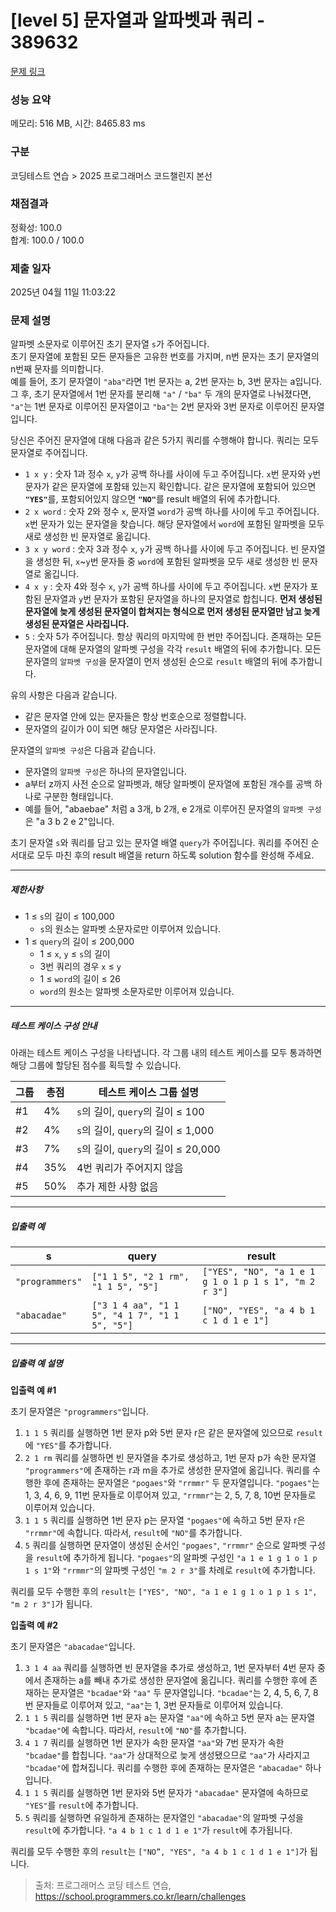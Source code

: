 # [level 5] 문자열과 알파벳과 쿼리 - 389632 

[문제 링크](https://school.programmers.co.kr/learn/courses/30/lessons/389632) 

### 성능 요약

메모리: 516 MB, 시간: 8465.83 ms

### 구분

코딩테스트 연습 > 2025 프로그래머스 코드챌린지 본선

### 채점결과

정확성: 100.0<br/>합계: 100.0 / 100.0

### 제출 일자

2025년 04월 11일 11:03:22

### 문제 설명

<p>알파벳 소문자로 이루어진 초기 문자열 <code>s</code>가 주어집니다. <br>
초기 문자열에 포함된 모든 문자들은 고유한 번호를 가지며, n번 문자는 초기 문자열의 n번째 문자를 의미합니다. <br>
예를 들어, 초기 문자열이 <code>"aba"</code>라면 1번 문자는 a, 2번 문자는 b, 3번 문자는 a입니다. 그 후, 초기 문자열에서 1번 문자를 분리해 <code>"a"</code> / <code>"ba"</code> 두 개의 문자열로 나눠졌다면, <code>"a"</code>는 1번 문자로 이루어진 문자열이고 <code>"ba"</code>는 2번 문자와 3번 문자로 이루어진 문자열입니다.</p>

<p>당신은 주어진 문자열에 대해 다음과 같은 5가지 쿼리를 수행해야 합니다. 쿼리는 모두 문자열로 주어집니다.</p>

<ul>
<li><code>1 x y</code> : 숫자 1과 정수 <code>x</code>, <code>y</code>가 공백 하나를 사이에 두고 주어집니다. <code>x</code>번 문자와 <code>y</code>번 문자가 같은 문자열에 포함돼 있는지 확인합니다. 같은 문자열에 포함되어 있으면 <strong><code>"YES"</code></strong>를, 포함되어있지 않으면 <strong><code>"NO"</code></strong>를 result 배열의 뒤에 추가합니다.<br></li>
<li><code>2 x word</code> : 숫자 2와 정수 <code>x</code>, 문자열 <code>word</code>가 공백 하나를 사이에 두고 주어집니다. <code>x</code>번 문자가 있는 문자열을 찾습니다. 해당 문자열에서 <code>word</code>에 포함된 알파벳을 모두 새로 생성한 빈 문자열로 옮깁니다.</li>
<li><code>3 x y word</code> : 숫자 3과 정수 <code>x</code>, <code>y</code>가 공백 하나를 사이에 두고 주어집니다. 빈 문자열을 생성한 뒤, <code>x</code>~<code>y</code>번 문자들 중 <code>word</code>에 포함된 알파벳을 모두 새로 생성한 빈 문자열로 옮깁니다.</li>
<li><code>4 x y</code> : 숫자 4와 정수 <code>x</code>, <code>y</code>가 공백 하나를 사이에 두고 주어집니다. <code>x</code>번 문자가 포함된 문자열과 <code>y</code>번 문자가 포함된 문자열을 하나의 문자열로 합칩니다. <strong>먼저 생성된 문자열에 늦게 생성된 문자열이 합쳐지는 형식으로 먼저 생성된 문자열만 남고 늦게 생성된 문자열은 사라집니다.</strong></li>
<li><code>5</code> : 숫자 5가 주어집니다. 항상 쿼리의 마지막에 한 번만 주어집니다. 존재하는 모든 문자열에 대해 문자열의 알파벳 구성을 각각 <code>result</code> 배열의 뒤에 추가합니다. 모든 문자열의 <code>알파벳 구성</code>을 문자열이 먼저 생성된 순으로 <code>result</code> 배열의 뒤에 추가합니다. </li>
</ul>

<p>유의 사항은 다음과 같습니다. </p>

<ul>
<li>같은 문자열 안에 있는 문자들은 항상 번호순으로 정렬합니다. </li>
<li>문자열의 길이가 0이 되면 해당 문자열은 사라집니다.</li>
</ul>

<p>문자열의 <code>알파벳 구성</code>은 다음과 같습니다.</p>

<ul>
<li>문자열의 <code>알파벳 구성</code>은 하나의 문자열입니다.</li>
<li>a부터 z까지 사전 순으로 알파벳과, 해당 알파벳이 문자열에 포함된 개수를 공백 하나로 구분한 형태입니다.</li>
<li>예를 들어, "abaebae" 처럼 a 3개, b 2개, e 2개로 이루어진 문자열의 <code>알파벳 구성</code>은 "a 3 b 2 e 2"입니다.</li>
</ul>

<p>초기 문자열 <code>s</code>와 쿼리를 담고 있는 문자열 배열 <code>query</code>가 주어집니다. 쿼리를 주어진 순서대로 모두 마친 후의 result 배열을 return 하도록 solution 함수를 완성해 주세요. </p>

<hr>

<h5>제한사항</h5>

<ul>
<li>1 ≤ <code>s</code>의 길이 ≤ 100,000

<ul>
<li><code>s</code>의 원소는 알파벳 소문자로만 이루어져 있습니다.</li>
</ul></li>
<li>1 ≤ <code>query</code>의 길이 ≤ 200,000

<ul>
<li>1 ≤ <code>x</code>, <code>y</code> ≤ <code>s</code>의 길이</li>
<li>3번 쿼리의 경우 <code>x</code> ≤ <code>y</code></li>
<li>1 ≤ <code>word</code>의 길이 ≤ 26</li>
<li><code>word</code>의 원소는 알파벳 소문자로만 이루어져 있습니다.</li>
</ul></li>
</ul>

<hr>

<h5>테스트 케이스 구성 안내</h5>

<p>아래는 테스트 케이스 구성을 나타냅니다. 각 그룹 내의 테스트 케이스를 모두 통과하면 해당 그룹에 할당된 점수를 획득할 수 있습니다.</p>
<table class="table">
        <thead><tr>
<th>그룹</th>
<th>총점</th>
<th>테스트 케이스 그룹 설명</th>
</tr>
</thead>
        <tbody><tr>
<td>#1</td>
<td>4%</td>
<td><code>s</code>의 길이, <code>query</code>의 길이 ≤ 100</td>
</tr>
<tr>
<td>#2</td>
<td>4%</td>
<td><code>s</code>의 길이, <code>query</code>의 길이 ≤ 1,000</td>
</tr>
<tr>
<td>#3</td>
<td>7%</td>
<td><code>s</code>의 길이, <code>query</code>의 길이 ≤ 20,000</td>
</tr>
<tr>
<td>#4</td>
<td>35%</td>
<td>4번 쿼리가 주어지지 않음</td>
</tr>
<tr>
<td>#5</td>
<td>50%</td>
<td>추가 제한 사항 없음</td>
</tr>
</tbody>
      </table>
<hr>

<h5>입출력 예</h5>
<table class="table">
        <thead><tr>
<th>s</th>
<th>query</th>
<th>result</th>
</tr>
</thead>
        <tbody><tr>
<td><code>"programmers"</code></td>
<td><code>["1 1 5", "2 1 rm", "1 1 5", "5"]</code></td>
<td><code>["YES", "NO", "a 1 e 1 g 1 o 1 p 1 s 1", "m 2 r 3"]</code></td>
</tr>
<tr>
<td><code>"abacadae"</code></td>
<td><code>["3 1 4 aa", "1 1 5", "4 1 7", "1 1 5", "5"]</code></td>
<td><code>["NO", "YES", "a 4 b 1 c 1 d 1 e 1"]</code></td>
</tr>
</tbody>
      </table>
<hr>

<h5>입출력 예 설명</h5>

<p><strong>입출력 예 #1</strong></p>

<p>초기 문자열은 <code>"programmers"</code>입니다.</p>

<ol>
<li><code>1 1 5</code> 쿼리를 실행하면 1번 문자 p와 5번 문자 r은 같은 문자열에 있으므로 <code>result</code>에 <code>"YES"</code>를 추가합니다.</li>
<li><code>2 1 rm</code> 쿼리를 실행하면 빈 문자열을 추가로 생성하고, 1번 문자 p가 속한 문자열 <code>"programmers"</code>에 존재하는 r과 m을 추가로 생성한 문자열에 옮깁니다. 쿼리를 수행한 후에 존재하는 문자열은 <code>"pogaes"</code>와 <code>"rrmmr"</code> 두 문자열입니다. <code>"pogaes"</code>는 1, 3, 4, 6, 9, 11번 문자들로 이루어져 있고, <code>"rrmmr"</code>는 2, 5, 7, 8, 10번 문자들로 이루어져 있습니다.</li>
<li><code>1 1 5</code> 쿼리를 실행하면 1번 문자 p는 문자열 <code>"pogaes"</code>에 속하고 5번 문자 r은 <code>"rrmmr"</code>에 속합니다. 따라서, <code>result</code>에 <code>"NO"</code>를 추가합니다.</li>
<li><code>5</code> 쿼리를 실행하면 문자열이 생성된 순서인 <code>"pogaes"</code>, <code>"rrmmr"</code> 순으로 알파벳 구성을 <code>result</code>에 추가하게 됩니다. <code>"pogaes"</code>의 알파벳 구성인 <code>"a 1 e 1 g 1 o 1 p 1 s 1"</code>와 <code>"rrmmr"</code>의 알파벳 구성인 <code>"m 2 r 3"</code>를 차례로 <code>result</code>에 추가합니다.</li>
</ol>

<p>쿼리를 모두 수행한 후의 <code>result</code>는 <code>["YES", "NO", "a 1 e 1 g 1 o 1 p 1 s 1", "m 2 r 3"]</code>가 됩니다.</p>

<p><strong>입출력 예 #2</strong></p>

<p>초기 문자열은 <code>"abacadae"</code>입니다.</p>

<ol>
<li><code>3 1 4 aa</code> 쿼리를 실행하면 빈 문자열을 추가로 생성하고, 1번 문자부터 4번 문자 중에서 존재하는 a를 빼내 추가로 생성한 문자열에 옮깁니다. 쿼리를 수행한 후에 존재하는 문자열은 <code>"bcadae"</code>와 <code>"aa"</code> 두 문자열입니다. <code>"bcadae"</code>는 2, 4, 5, 6, 7, 8번 문자들로 이루어져 있고, <code>"aa"</code>는 1, 3번 문자들로 이루어져 있습니다.</li>
<li><code>1 1 5</code> 쿼리를 실행하면 1번 문자 a는 문자열 <code>"aa"</code>에 속하고 5번 문자 a는 문자열 <code>"bcadae"</code>에 속합니다. 따라서, <code>result</code>에 <code>"NO"</code>를 추가합니다.</li>
<li><code>4 1 7</code> 쿼리를 실행하면 1번 문자가 속한 문자열 <code>"aa"</code>와 7번 문자가 속한 <code>"bcadae"</code>를 합칩니다. <code>"aa"</code>가 상대적으로 늦게 생성됐으므로 <code>"aa"</code>가 사라지고 <code>"bcadae"</code>에 합쳐집니다. 쿼리를 수행한 후에 존재하는 문자열은 <code>"abacadae"</code> 하나입니다.</li>
<li><code>1 1 5</code> 쿼리를 실행하면 1번 문자와 5번 문자가 <code>"abacadae"</code> 문자열에 속하므로 <code>"YES"</code>를 <code>result</code>에 추가합니다.</li>
<li><code>5</code> 쿼리를 실행하면 유일하게 존재하는 문자열인 <code>"abacadae"</code>의 알파벳 구성을 <code>result</code>에 추가합니다. <code>"a 4 b 1 c 1 d 1 e 1"</code>가 <code>result</code>에 추가됩니다.</li>
</ol>

<p>쿼리를 모두 수행한 후의 <code>result</code>는 <code>["NO”, "YES", "a 4 b 1 c 1 d 1 e 1"]</code>가 됩니다.</p>


> 출처: 프로그래머스 코딩 테스트 연습, https://school.programmers.co.kr/learn/challenges